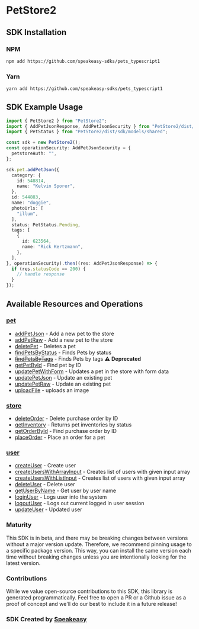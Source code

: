 # PetStore2

<!-- Start SDK Installation -->
## SDK Installation

### NPM

```bash
npm add https://github.com/speakeasy-sdks/pets_typescript1
```

### Yarn

```bash
yarn add https://github.com/speakeasy-sdks/pets_typescript1
```
<!-- End SDK Installation -->

## SDK Example Usage
<!-- Start SDK Example Usage -->


```typescript
import { PetStore2 } from "PetStore2";
import { AddPetJsonResponse, AddPetJsonSecurity } from "PetStore2/dist/sdk/models/operations";
import { PetStatus } from "PetStore2/dist/sdk/models/shared";

const sdk = new PetStore2();
const operationSecurity: AddPetJsonSecurity = {
  petstoreAuth: "",
};

sdk.pet.addPetJson({
  category: {
    id: 548814,
    name: "Kelvin Sporer",
  },
  id: 544883,
  name: "doggie",
  photoUrls: [
    "illum",
  ],
  status: PetStatus.Pending,
  tags: [
    {
      id: 623564,
      name: "Rick Kertzmann",
    },
  ],
}, operationSecurity).then((res: AddPetJsonResponse) => {
  if (res.statusCode == 200) {
    // handle response
  }
});
```
<!-- End SDK Example Usage -->

<!-- Start SDK Available Operations -->
## Available Resources and Operations


### [pet](docs/sdks/pet/README.md)

* [addPetJson](docs/sdks/pet/README.md#addpetjson) - Add a new pet to the store
* [addPetRaw](docs/sdks/pet/README.md#addpetraw) - Add a new pet to the store
* [deletePet](docs/sdks/pet/README.md#deletepet) - Deletes a pet
* [findPetsByStatus](docs/sdks/pet/README.md#findpetsbystatus) - Finds Pets by status
* [~~findPetsByTags~~](docs/sdks/pet/README.md#findpetsbytags) - Finds Pets by tags :warning: **Deprecated**
* [getPetById](docs/sdks/pet/README.md#getpetbyid) - Find pet by ID
* [updatePetWithForm](docs/sdks/pet/README.md#updatepetwithform) - Updates a pet in the store with form data
* [updatePetJson](docs/sdks/pet/README.md#updatepetjson) - Update an existing pet
* [updatePetRaw](docs/sdks/pet/README.md#updatepetraw) - Update an existing pet
* [uploadFile](docs/sdks/pet/README.md#uploadfile) - uploads an image

### [store](docs/sdks/store/README.md)

* [deleteOrder](docs/sdks/store/README.md#deleteorder) - Delete purchase order by ID
* [getInventory](docs/sdks/store/README.md#getinventory) - Returns pet inventories by status
* [getOrderById](docs/sdks/store/README.md#getorderbyid) - Find purchase order by ID
* [placeOrder](docs/sdks/store/README.md#placeorder) - Place an order for a pet

### [user](docs/sdks/user/README.md)

* [createUser](docs/sdks/user/README.md#createuser) - Create user
* [createUsersWithArrayInput](docs/sdks/user/README.md#createuserswitharrayinput) - Creates list of users with given input array
* [createUsersWithListInput](docs/sdks/user/README.md#createuserswithlistinput) - Creates list of users with given input array
* [deleteUser](docs/sdks/user/README.md#deleteuser) - Delete user
* [getUserByName](docs/sdks/user/README.md#getuserbyname) - Get user by user name
* [loginUser](docs/sdks/user/README.md#loginuser) - Logs user into the system
* [logoutUser](docs/sdks/user/README.md#logoutuser) - Logs out current logged in user session
* [updateUser](docs/sdks/user/README.md#updateuser) - Updated user
<!-- End SDK Available Operations -->

### Maturity

This SDK is in beta, and there may be breaking changes between versions without a major version update. Therefore, we recommend pinning usage
to a specific package version. This way, you can install the same version each time without breaking changes unless you are intentionally
looking for the latest version.

### Contributions

While we value open-source contributions to this SDK, this library is generated programmatically.
Feel free to open a PR or a Github issue as a proof of concept and we'll do our best to include it in a future release!

### SDK Created by [Speakeasy](https://docs.speakeasyapi.dev/docs/using-speakeasy/client-sdks)
